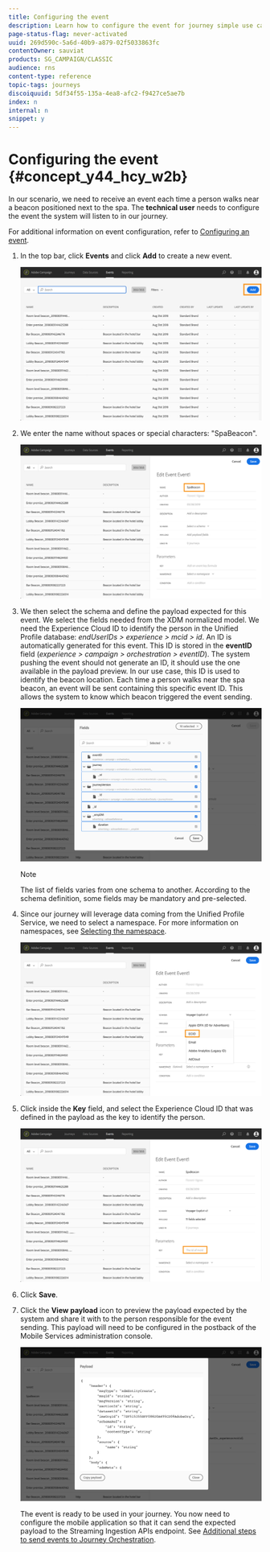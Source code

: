 ```yaml
---
title: Configuring the event
description: Learn how to configure the event for journey simple use case
page-status-flag: never-activated
uuid: 269d590c-5a6d-40b9-a879-02f5033863fc
contentOwner: sauviat
products: SG_CAMPAIGN/CLASSIC
audience: rns
content-type: reference
topic-tags: journeys
discoiquuid: 5df34f55-135a-4ea8-afc2-f9427ce5ae7b
index: n
internal: n
snippet: y
---
```


# Configuring the event {#concept_y44_hcy_w2b}

In our scenario, we need to receive an event each time a person walks near a beacon positioned next to the spa. The **technical user** needs to configure the event the system will listen to in our journey.

For additional information on event configuration, refer to [Configuring an event](../event/event.md#concept_gfj_fqt_52b).

1. In the top bar, click **Events** and click **Add** to create a new event.

    ![](../assets/journeyuc1_1.png)

1. We enter the name without spaces or special characters: "SpaBeacon".

    ![](../assets/journeyuc1_2.png)

    <!--li>Select the **Mobile - Streaming Ingestion APIs** event type. Events are sent from the customers' mobile phone through the Mobile SDK.![](../assets/journeyuc1_4.png" placement="break" width="800" id="image_qgr_2mn_z2b"/></li-->

1. We then select the schema and define the payload expected for this event. We select the fields needed from the XDM normalized model. We need the Experience Cloud ID to identify the person in the Unified Profile database: _endUserIDs > experience > mcid > id_. An ID is automatically generated for this event. This ID is stored in the **eventID** field (_experience > campaign > orchestration > eventID_). The system pushing the event should not generate an ID, it should use the one available in the payload preview. In our use case, this ID is used to identify the beacon location. Each time a person walks near the spa beacon, an event will be sent containing this specific event ID. This allows the system to know which beacon triggered the event sending.

    ![](../assets/journeyuc1_3.png)

    >[!NOTE]
    >
    >The list of fields varies from one schema to another. According to the schema definition, some fields may be mandatory and pre-selected.

1. Since our journey will leverage data coming from the Unified Profile Service, we need to select a namespace. For more information on namespaces, see [Selecting the namespace](../event/eventnamespace.md#concept_ckb_3qt_52b).

    ![](../assets/journeyuc1_6.png)

1. Click inside the **Key** field, and select the Experience Cloud ID that was defined in the payload as the key to identify the person. 

    ![](../assets/journeyuc1_5.png)

1. Click **Save**.

1. Click the **View payload** icon to preview the payload expected by the system and share it with to the person responsible for the event sending. This payload will need to be configured in the postback of the Mobile Services administration console. 

    ![](../assets/journeyuc1_7.png)

    The event is ready to be used in your journey. You now need to configure the mobile application so that it can send the expected payload to the Streaming Ingestion APIs endpoint. See [Additional steps to send events to Journey Orchestration](../event/eventsteps.md#concept_xrz_n1q_y2b).